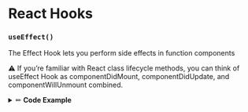 # React Hooks
### `useEffect()`
The Effect Hook lets you perform side effects in function components

⚠︎ If you’re familiar with React class lifecycle methods, you can think of useEffect Hook as componentDidMount, componentDidUpdate, and componentWillUnmount combined.
<br/>
<details><summary> ✏︎ <b>Code Example</b></summary>

```javascript
import React, { useState, useEffect } from 'react';

const App = () => {
  const [count, setCount] = useState(0);

  useEffect(() => {
    console.log(`>> running effect ${count}`);
    return () => {
      console.log(`<< cleaning up ${count}`);
    };
  }, [count]);

  useEffect(() => {
    console.log('component did mount');
    return () => {
      console.log('component will unmount');
    };
  }, []);

  useEffect(() => {
    console.log('executed AFTER each render');
  }); // deps list is missing

  const increment = () => {
    setCount(count + 1);
  };

  return (
    <div>
      <h3>{count}</h3>
      <button onClick={increment}>+</button>
    </div>
  );
};

export default App;

```

</details>

<br/><br/>

